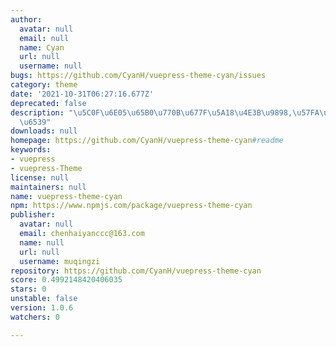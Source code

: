```yaml
---
author:
  avatar: null
  email: null
  name: Cyan
  url: null
  username: null
bugs: https://github.com/CyanH/vuepress-theme-cyan/issues
category: theme
date: '2021-10-31T06:27:16.677Z'
deprecated: false
description: "\u5C0F\u6E05\u65B0\u770B\u677F\u5A18\u4E3B\u9898,\u57FA\u4E8Evuepress-theme-ting\u4FEE\
  \u6539"
downloads: null
homepage: https://github.com/CyanH/vuepress-theme-cyan#readme
keywords:
- vuepress
- vuepress-Theme
license: null
maintainers: null
name: vuepress-theme-cyan
npm: https://www.npmjs.com/package/vuepress-theme-cyan
publisher:
  avatar: null
  email: chenhaiyanccc@163.com
  name: null
  url: null
  username: muqingzi
repository: https://github.com/CyanH/vuepress-theme-cyan
score: 0.4992148420406035
stars: 0
unstable: false
version: 1.0.6
watchers: 0

---
```


